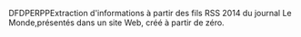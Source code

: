 DFDPERPPExtraction d'informations à partir des fils RSS 2014 du journal Le Monde,présentés dans un site Web, créé à partir de zéro.
